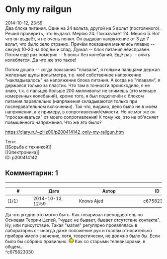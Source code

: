 Only my railgun
===============

  
2014-10-12, 23:59  
 Два блока питания. Один на 24 вольта, другой на 5 вольт (постоянного). Решил проверить, что выдают. Меряю 24. Показывает 24. Меряю 5. Вот что он выдаёт, я не очень понял. Он выдавал напряжение от 3 до 7 вольт, что было зело странно. Причём показания менялись плавно -- секунд 10-20 на под'ём и спад. Думал -- блок питания неисправен. Потом ещё раз померил -- 5 вольт без колебаний. Ещё раз -- опять колеблется. Да что же это такое!   
   
 Потом дошло -- когда показания "плавали", я голыми пальцами держал железные щупы вольтметра, т.е. моё собственное напряжение "накладывалось" на напряжение блока питания. А когда не "плавали", я держался только за пластик. Что там в точности происходило, я не знаю, т.к. с пальцев больше 200 милливольт не снимешь (это меньше измеренных колебаний), кроме того, я был подключён с блоком питания параллельно (напряжения складываются только при последовательном включении). Так что, видимо, дело было не в моём напряжении, а к примеру, в сопротивлении/ёмкости. Но не мог же он "просаживаться" от моего сопротивления! К тому же, это не об'ясняет повышенного напряжения. Что же это было?   
  
<https://diary.ru/~zHz00/p200414142_only-my-railgun.htm>  
  
Теги:  
[[Борьба с техникой]]  
[[Электроника]]  
ID: p200414142  


Комментарии: 1
--------------

  


---



|         #         |              Дата              |                     Автор                     |           ID           |
| --- | --- | --- | --- |
| (1/1) | 2014-10-13, 12:59 | Knows Ajed | c675823030 |

  
 Да что угодно это могло быть. Как говаривал преподаватель по Основам Теории Цепей, "чудес не бывает, бывает отсутствие контакта". Ну, или присутствие. Такая "магия" регулярно проявлялась в лабораторных - иногда даже положение рук и головы относительно прибора имело значение, хотя, теоретически, не должно было бы. Если было бы собрано правильно. ![:)](pics/3.gif) Как со старыми телевизорами, в общем...   
 ^c675823030